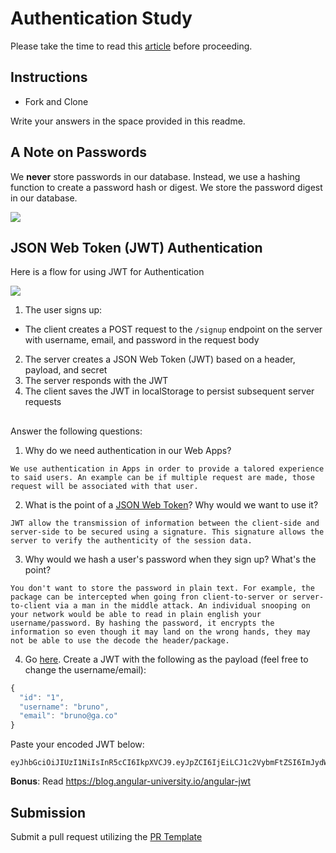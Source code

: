 # Authentication Study

Please take the time to read this [article](https://medium.com/ag-grid/a-plain-english-introduction-to-json-web-tokens-jwt-what-it-is-and-what-it-isnt-8076ca679843) before proceeding.

## Instructions

- Fork and Clone

Write your answers in the space provided in this readme.

## A Note on Passwords

We **never** store passwords in our database. Instead, we use a hashing function to create a password hash or digest. We store the password digest in our database.

![](password_digest.jpeg)

## JSON Web Token (JWT) Authentication

Here is a flow for using JWT for Authentication

![](jwt.jpeg)

1. The user signs up:

- The client creates a POST request to the `/signup` endpoint on the server with username, email, and password in the request body

2. The server creates a JSON Web Token (JWT) based on a header, payload, and secret
3. The server responds with the JWT
4. The client saves the JWT in localStorage to persist subsequent server requests

##

Answer the following questions:

1. Why do we need authentication in our Web Apps?

```
We use authentication in Apps in order to provide a talored experience to said users. An example can be if multiple request are made, those request will be associated with that user.
```

2. What is the point of a [JSON Web Token](https://jwt.io/introduction)? Why would we want to use it?

```
JWT allow the transmission of information between the client-side and server-side to be secured using a signature. This signature allows the server to verify the authenticity of the session data. 
```

3. Why would we hash a user's password when they sign up? What's the point?

```
You don't want to store the password in plain text. For example, the package can be intercepted when going fron client-to-server or server-to-client via a man in the middle attack. An individual snooping on your network would be able to read in plain english your username/password. By hashing the password, it encrypts the information so even though it may land on the wrong hands, they may not be able to use the decode the header/package. 
```

4. Go [here](https://jwt.io). Create a JWT with the following as the payload (feel free to change the username/email):

```js
{
  "id": "1",
  "username": "bruno",
  "email": "bruno@ga.co"
}
```

Paste your encoded JWT below:

```
eyJhbGciOiJIUzI1NiIsInR5cCI6IkpXVCJ9.eyJpZCI6IjEiLCJ1c2VybmFtZSI6ImJydW5vIiwiZW1haWwiOiJicnVub0BnYS5tYWlsLmNvIn0.0Kg5oWaxM3CtjQakyPKO312aT1xtnAjlUND7bFxTQZM
```

**Bonus**: Read https://blog.angular-university.io/angular-jwt

## Submission

Submit a pull request utilizing the [PR Template](https://github.com/SEI-R-2-22/template_pull_request)
